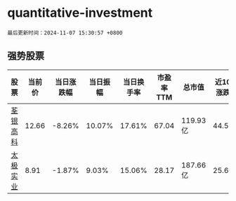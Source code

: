 # quantitative-investment

`最后更新时间：2024-11-07 15:30:57 +0800`

## 强势股票

|股票|当前价|当日涨跌幅|当日振幅|当日换手率|市盈率TTM|总市值|近10日涨跌幅|
|----|----|----|----|----|----|----|----|
|[荃银高科](https://xueqiu.com/S/SZ300087)|12.66|-8.26%|10.07%|17.61%|67.04|119.93亿|44.52%|
|[太极实业](https://xueqiu.com/S/SH600667)|8.91|-1.87%|9.03%|15.06%|28.17|187.66亿|25.67%|
